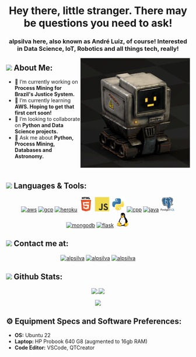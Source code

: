
<h1 align="center">Hey there, little stranger. There may be questions you need to ask!</h1>
<h3 align="center">alpsilva here, also known as André Luiz, of course! Interested in Data Science, IoT, Robotics and all things tech, really!</h3>

<img align="right" alt="coding" width="300" src="./compilatron.gif">

## <img src="https://media.giphy.com/media/WUlplcMpOCEmTGBtBW/giphy.gif" width="40"> **About Me:**

- 🔭 I’m currently working on **Process Mining for Brazil's Justice System.**
- 🌱 I’m currently learning **AWS. Hoping to get that first cert soon!**
- 👯 I’m looking to collaborate on **Python and Data Science projects.**
- 💬 Ask me about **Python, Process Mining, Databases and Astronomy.**

<br/>

## <img src="https://media.giphy.com/media/j2pOGeGYKe2xCCKwfi/giphy.gif" width="40"> **Languages & Tools:**

<p align="center"> 
<a href="https://aws.amazon.com" target="_blank"><img src="https://cdn.jsdelivr.net/gh/devicons/devicon/icons/amazonwebservices/amazonwebservices-plain-wordmark.svg" alt="aws" width="40" height="40"/></a>
<a href="https://cloud.google.com/" target="_blank"><img src="https://img.icons8.com/color/256/google-cloud.png" alt="gcp" width="40" height="40"/></a>
<a href="https://www.heroku.com/" target="_blank"><img src="https://cdn.icon-icons.com/icons2/2415/PNG/512/heroku_original_logo_icon_146481.png" alt="heroku" width="40" height="40"/></a>
</a> <a href="https://www.w3.org/html/" target="_blank"> <img src="https://raw.githubusercontent.com/devicons/devicon/master/icons/html5/html5-original-wordmark.svg" alt="html5" width="40" height="40"/></a>
<a href="https://developer.mozilla.org/en-US/docs/Web/JavaScript" target="_blank"> <img src="https://raw.githubusercontent.com/devicons/devicon/master/icons/javascript/javascript-original.svg" alt="javascript" width="40" height="40"/></a>
<a href="https://www.python.org" target="_blank"> <img src="https://raw.githubusercontent.com/devicons/devicon/master/icons/python/python-original.svg" alt="python" width="40" height="40"/></a>
<a href="https://learn.microsoft.com/pt-br/cpp/windows/latest-supported-vc-redist?view=msvc-170" target="_blank"> <img src="https://img.icons8.com/color/256/c-plus-plus-logo.png" alt="cpp" width="40" height="40"/></a>
<a href="https://www.java.com/en/" target="_blank"> <img src="https://cdn.jsdelivr.net/gh/devicons/devicon/icons/java/java-original.svg"  alt="java" width="40" height="40" /></a>
<a href="https://www.postgresql.org/" target="_blank"> <img src="https://raw.githubusercontent.com/devicons/devicon/master/icons/postgresql/postgresql-original-wordmark.svg" alt="postgresql" width="40" height="40"/></a>
<a href="https://www.mongodb.com/" target="_blank"> <img src="https://img.icons8.com/color/256/mongodb.png" alt="mongodb" width="40" height="40"/></a>
<a href="https://flask.palletsprojects.com/en/2.2.x/" target="_blank"> <img src="https://img.icons8.com/ios/256/flask.png" alt="flask" width="40" height="40"/></a>
<a href="https://www.linux.org/" target="_blank"> <img src="https://raw.githubusercontent.com/devicons/devicon/master/icons/linux/linux-original.svg" alt="linux" width="40" height="40"/></a>

## <img src="https://media.giphy.com/media/LnQjpWaON8nhr21vNW/giphy.gif" width="40"> **Contact me at:** ️

<p align="center">
<a href="https://www.linkedin.com/in/andr%C3%A9-luiz-6891b8154/" target="_blank"><img align="center" src="https://img.shields.io/badge/-LinkedIn-0e76a8?style=flat-square&logo=Linkedin&logoColor=white" alt="alpsilva" /></a>
<a href="https://alpsilva.github.io" target="_blank"><img align="center" src="https://img.shields.io/badge/Website-3b5998?style=flat-square&logo=google-chrome&logoColor=white" alt="alpsilva" /></a>
<a href="mailto:alps2@cin.ufpe.br" target="_blank"><img align="center" src="https://img.shields.io/badge/-Gmail-EA4335?style=flat-square&logo=Gmail&logoColor=white" alt="alpsilva" /></a>

## <img src="https://media.giphy.com/media/ZCN6F3FAkwsyOGU2RS/giphy.gif" width="40"> **Github Stats:**

 <p align="center">
  <a href="https://github.com/alpsilva">
   <img width="430" align="center" src="https://github-readme-stats.vercel.app/api?username=alpsilva&show_icons=true&theme=dark&count_private=true">
  </a>
  <a href="https://github.com/alpsilva/github-readme-stats">
    <img align="center" src="https://github-readme-stats.anuraghazra1.vercel.app/api/top-langs/?username=alpsilva&layout=compact&theme=dark&langs_count=6" />
  </a>

<p align="center">
   <img align="center" src="https://github-readme-streak-stats.herokuapp.com/?user=alpsilva&theme=dark&hide_border=true"/>
</p>


## ⚙️ **Equipment Specs and Software Preferences:**
<ul>
  <li><b>OS:</b> Ubuntu 22 </li>
  <li><b>Laptop: </b> HP Probook 640 G8 (augmented to 16gb RAM)</li>
  <li><b>Code Editor:</b> VSCode, QTCreator</li>
  <br />
</ul>
